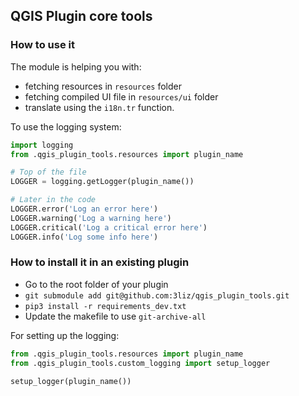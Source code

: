 ## QGIS Plugin core tools

### How to use it

The module is helping you with:
* fetching resources in `resources` folder
* fetching compiled UI file in `resources/ui` folder
* translate using the `i18n.tr` function.

To use the logging system:
```python
import logging
from .qgis_plugin_tools.resources import plugin_name

# Top of the file
LOGGER = logging.getLogger(plugin_name())

# Later in the code
LOGGER.error('Log an error here')
LOGGER.warning('Log a warning here')
LOGGER.critical('Log a critical error here')
LOGGER.info('Log some info here')
```

### How to install it in an existing plugin

* Go to the root folder of your plugin
* `git submodule add git@github.com:3liz/qgis_plugin_tools.git`
* `pip3 install -r requirements_dev.txt`
* Update the makefile to use `git-archive-all`

For setting up the logging:
```python
from .qgis_plugin_tools.resources import plugin_name
from .qgis_plugin_tools.custom_logging import setup_logger

setup_logger(plugin_name())
```